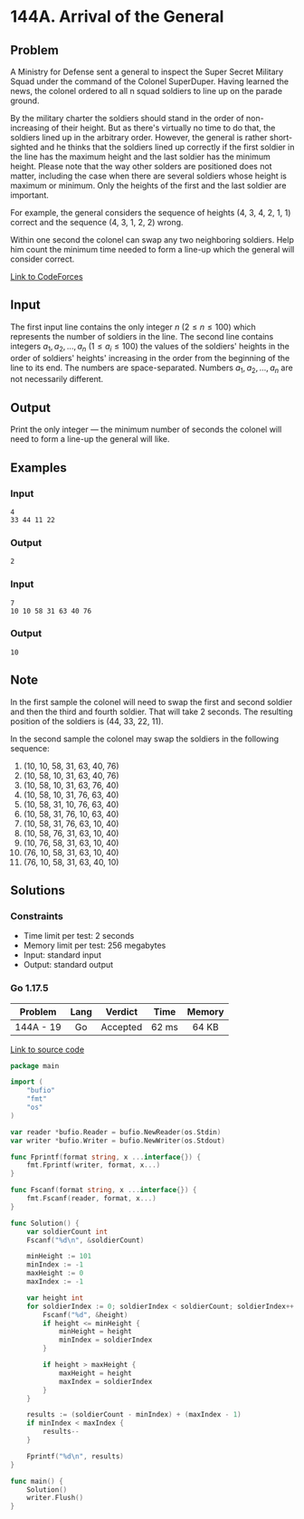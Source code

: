 # 144A. Arrival of the General

## Problem

A Ministry for Defense sent a general to inspect the Super Secret Military Squad under the command of the Colonel SuperDuper. Having learned the news, the colonel ordered to all n squad soldiers to line up on the parade ground.

By the military charter the soldiers should stand in the order of non-increasing of their height. But as there's virtually no time to do that, the soldiers lined up in the arbitrary order. However, the general is rather short-sighted and he thinks that the soldiers lined up correctly if the first soldier in the line has the maximum height and the last soldier has the minimum height. Please note that the way other solders are positioned does not matter, including the case when there are several soldiers whose height is maximum or minimum. Only the heights of the first and the last soldier are important.

For example, the general considers the sequence of heights (4, 3, 4, 2, 1, 1) correct and the sequence (4, 3, 1, 2, 2) wrong.

Within one second the colonel can swap any two neighboring soldiers. Help him count the minimum time needed to form a line-up which the general will consider correct.

[Link to CodeForces](https://codeforces.com/problemset/problem/144/A)

## Input

The first input line contains the only integer $n$ ($2 \leq n \leq 100$) which represents the number of soldiers in the line. The second line contains integers $a_1$, $a_2$, ..., $a_n$ ($1 \leq a_i \leq 100$) the values of the soldiers' heights in the order of soldiers' heights' increasing in the order from the beginning of the line to its end. The numbers are space-separated. Numbers $a_1$, $a_2$, ..., $a_n$ are not necessarily different.

## Output

Print the only integer — the minimum number of seconds the colonel will need to form a line-up the general will like.

## Examples

### Input

```
4
33 44 11 22
```

### Output

```
2
```

### Input

```
7
10 10 58 31 63 40 76
```

### Output

```
10
```

## Note

In the first sample the colonel will need to swap the first and second soldier and then the third and fourth soldier. That will take 2 seconds. The resulting position of the soldiers is (44, 33, 22, 11).

In the second sample the colonel may swap the soldiers in the following sequence:

  1. (10, 10, 58, 31, 63, 40, 76)
  2. (10, 58, 10, 31, 63, 40, 76)
  3. (10, 58, 10, 31, 63, 76, 40)
  4. (10, 58, 10, 31, 76, 63, 40)
  5. (10, 58, 31, 10, 76, 63, 40)
  6. (10, 58, 31, 76, 10, 63, 40)
  7. (10, 58, 31, 76, 63, 10, 40)
  8. (10, 58, 76, 31, 63, 10, 40)
  9. (10, 76, 58, 31, 63, 10, 40)
  10. (76, 10, 58, 31, 63, 10, 40)
  11. (76, 10, 58, 31, 63, 40, 10)

## Solutions

### Constraints

  - Time limit per test: 2 seconds
  - Memory limit per test: 256 megabytes
  - Input: standard input
  - Output: standard output

### Go 1.17.5

|  Problem  |    Lang   |  Verdict | Time  | Memory |
|:---------:|:---------:|:--------:|:-----:|:------:|
| 144A - 19 |    Go     | Accepted | 62 ms | 64 KB  |

[Link to source code](solution.go)

```go
package main

import (
	"bufio"
	"fmt"
	"os"
)

var reader *bufio.Reader = bufio.NewReader(os.Stdin)
var writer *bufio.Writer = bufio.NewWriter(os.Stdout)

func Fprintf(format string, x ...interface{}) {
	fmt.Fprintf(writer, format, x...)
}

func Fscanf(format string, x ...interface{}) {
	fmt.Fscanf(reader, format, x...)
}

func Solution() {
	var soldierCount int
	Fscanf("%d\n", &soldierCount)

	minHeight := 101
	minIndex := -1
	maxHeight := 0
	maxIndex := -1

	var height int
	for soldierIndex := 0; soldierIndex < soldierCount; soldierIndex++ {
		Fscanf("%d", &height)
		if height <= minHeight {
			minHeight = height
			minIndex = soldierIndex
		}

		if height > maxHeight {
			maxHeight = height
			maxIndex = soldierIndex
		}
	}

	results := (soldierCount - minIndex) + (maxIndex - 1)
	if minIndex < maxIndex {
		results--
	}

	Fprintf("%d\n", results)
}

func main() {
	Solution()
	writer.Flush()
}
```
